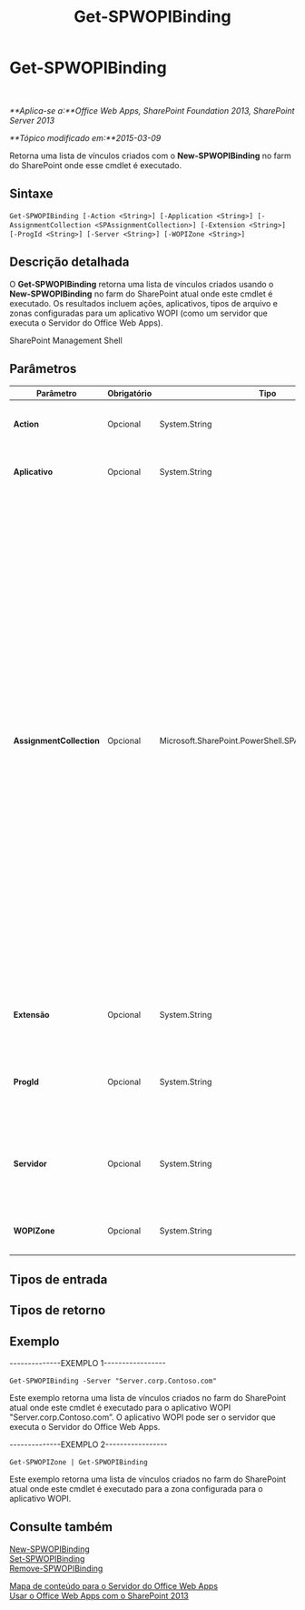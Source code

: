 ﻿---
title: Get-SPWOPIBinding
TOCTitle: Get-SPWOPIBinding
ms:assetid: b757301b-f6c5-43a5-a8ca-2ef33ede0ae8
ms:mtpsurl: https://technet.microsoft.com/pt-br/library/JJ219450(v=office.15)
ms:contentKeyID: 49647125
ms.date: 12/22/2017
mtps_version: v=office.15
ms.translationtype: HT
---

# Get-SPWOPIBinding

 

_**Aplica-se a:**Office Web Apps, SharePoint Foundation 2013, SharePoint Server 2013_

_**Tópico modificado em:**2015-03-09_

Retorna uma lista de vínculos criados com o **New-SPWOPIBinding** no farm do SharePoint onde esse cmdlet é executado.

## Sintaxe

    Get-SPWOPIBinding [-Action <String>] [-Application <String>] [-AssignmentCollection <SPAssignmentCollection>] [-Extension <String>] [-ProgId <String>] [-Server <String>] [-WOPIZone <String>]

## Descrição detalhada

O **Get-SPWOPIBinding** retorna uma lista de vínculos criados usando o **New-SPWOPIBinding** no farm do SharePoint atual onde este cmdlet é executado. Os resultados incluem ações, aplicativos, tipos de arquivo e zonas configuradas para um aplicativo WOPI (como um servidor que executa o Servidor do Office Web Apps).

SharePoint Management Shell

## Parâmetros


<table>
<colgroup>
<col style="width: 25%" />
<col style="width: 25%" />
<col style="width: 25%" />
<col style="width: 25%" />
</colgroup>
<thead>
<tr class="header">
<th>Parâmetro</th>
<th>Obrigatório</th>
<th>Tipo</th>
<th>Descrição</th>
</tr>
</thead>
<tbody>
<tr class="odd">
<td><p><strong>Action</strong></p></td>
<td><p>Opcional</p></td>
<td><p>System.String</p></td>
<td><p>Especifica a ação para retornar os vínculos.</p></td>
</tr>
<tr class="even">
<td><p><strong>Aplicativo</strong></p></td>
<td><p>Opcional</p></td>
<td><p>System.String</p></td>
<td><p>Especifica o aplicativo para retornar os vínculos.</p></td>
</tr>
<tr class="odd">
<td><p><strong>AssignmentCollection</strong></p></td>
<td><p>Opcional</p></td>
<td><p>Microsoft.SharePoint.PowerShell.SPAssignmentCollection</p></td>
<td><p>Gerencia objetos para o devido descarte. O uso de objetos, como <strong>SPWeb</strong> ou <strong>SPSite</strong>, pode consumir grandes quantidades de memória. Além disso, o uso desses objetos em scripts do Windows PowerShell requer o devido gerenciamento da memória. Usando o objeto <strong>SPAssignment</strong>, você pode atribuir objetos a uma variável e descartá-los quando eles não forem mais necessários, a fim de liberar espaço na memória. Quando usar os objetos <strong>SPWeb</strong>, <strong>SPSite</strong> e <strong>SPSiteAdministration</strong>, eles serão automaticamente descartados caso não use um conjunto de atribuições ou o parâmetro <strong>Global</strong>.</p>
<div class="alert">
<table>
<thead>
<tr class="header">
<th><img src="images/JJ219439.note(Office.15).gif" title="Observação" alt="Observação" />Observação</th>
</tr>
</thead>
<tbody>
<tr class="odd">
<td>Quando usa o parâmetro <strong>Global</strong>, todos os objetos são incluídos no repositório global. Quando os objetos não são usados imediatamente ou são descartados com o uso do comando <strong>Stop-SPAssignment</strong>, pode ocorrer um cenário de memória insuficiente.</td>
</tr>
</tbody>
</table>

</div></td>
</tr>
<tr class="even">
<td><p><strong>Extensão</strong></p></td>
<td><p>Opcional</p></td>
<td><p>System.String</p></td>
<td><p>Especifica a extensão do nome de arquivo para retornar os vínculos.</p></td>
</tr>
<tr class="odd">
<td><p><strong>ProgId</strong></p></td>
<td><p>Opcional</p></td>
<td><p>System.String</p></td>
<td><p>Especifica o identificador de programação (ProgID) para um aplicativo para retornar os vínculos.</p></td>
</tr>
<tr class="even">
<td><p><strong>Servidor</strong></p></td>
<td><p>Opcional</p></td>
<td><p>System.String</p></td>
<td><p>Especifica o nome do aplicativo WOPI (como um servidor que executa o Servidor do Office Web Apps) para retornar os vínculos.</p></td>
</tr>
<tr class="odd">
<td><p><strong>WOPIZone</strong></p></td>
<td><p>Opcional</p></td>
<td><p>System.String</p></td>
<td><p>Especifica a zona para retornar os vínculos.</p></td>
</tr>
</tbody>
</table>


## Tipos de entrada

## Tipos de retorno

## Exemplo

\--------------EXEMPLO 1-----------------

    Get-SPWOPIBinding -Server "Server.corp.Contoso.com"

Este exemplo retorna uma lista de vínculos criados no farm do SharePoint atual onde este cmdlet é executado para o aplicativo WOPI "Server.corp.Contoso.com”. O aplicativo WOPI pode ser o servidor que executa o Servidor do Office Web Apps.

\--------------EXEMPLO 2-----------------

    Get-SPWOPIZone | Get-SPWOPIBinding

Este exemplo retorna uma lista de vínculos criados no farm do SharePoint atual onde este cmdlet é executado para a zona configurada para o aplicativo WOPI.

## Consulte também


[New-SPWOPIBinding](new-spwopibinding.md)  
[Set-SPWOPIBinding](set-spwopibinding.md)  
[Remove-SPWOPIBinding](remove-spwopibinding.md)  


[Mapa de conteúdo para o Servidor do Office Web Apps](content-roadmap-for-office-web-apps-server.md)  
[Usar o Office Web Apps com o SharePoint 2013](use-office-web-apps-with-sharepoint-2013.md)

